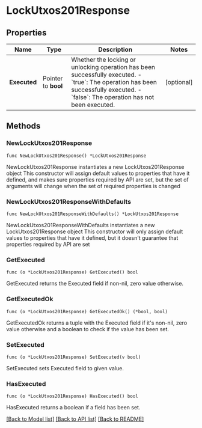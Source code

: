 # LockUtxos201Response

## Properties

Name | Type | Description | Notes
------------ | ------------- | ------------- | -------------
**Executed** | Pointer to **bool** | Whether the locking or unlocking operation has been successfully executed. - &#x60;true&#x60;: The operation has been successfully executed. - &#x60;false&#x60;: The operation has not been executed.  | [optional] 

## Methods

### NewLockUtxos201Response

`func NewLockUtxos201Response() *LockUtxos201Response`

NewLockUtxos201Response instantiates a new LockUtxos201Response object
This constructor will assign default values to properties that have it defined,
and makes sure properties required by API are set, but the set of arguments
will change when the set of required properties is changed

### NewLockUtxos201ResponseWithDefaults

`func NewLockUtxos201ResponseWithDefaults() *LockUtxos201Response`

NewLockUtxos201ResponseWithDefaults instantiates a new LockUtxos201Response object
This constructor will only assign default values to properties that have it defined,
but it doesn't guarantee that properties required by API are set

### GetExecuted

`func (o *LockUtxos201Response) GetExecuted() bool`

GetExecuted returns the Executed field if non-nil, zero value otherwise.

### GetExecutedOk

`func (o *LockUtxos201Response) GetExecutedOk() (*bool, bool)`

GetExecutedOk returns a tuple with the Executed field if it's non-nil, zero value otherwise
and a boolean to check if the value has been set.

### SetExecuted

`func (o *LockUtxos201Response) SetExecuted(v bool)`

SetExecuted sets Executed field to given value.

### HasExecuted

`func (o *LockUtxos201Response) HasExecuted() bool`

HasExecuted returns a boolean if a field has been set.


[[Back to Model list]](../README.md#documentation-for-models) [[Back to API list]](../README.md#documentation-for-api-endpoints) [[Back to README]](../README.md)


